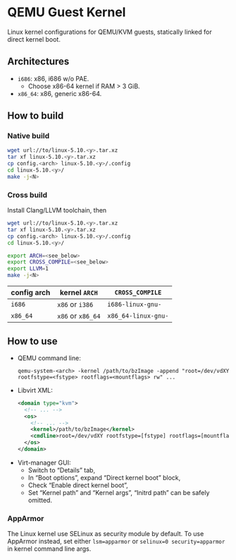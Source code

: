 # QEMU Guest Kernel

Linux kernel configurations for QEMU/KVM guests, statically linked for direct kernel boot.

## Architectures

* `i686`: x86, i686 w/o PAE.
  * Choose x86-64 kernel if RAM > 3 GiB.
* `x86_64`: x86, generic x86-64.

## How to build

### Native build

```bash
wget url://to/linux-5.10.<y>.tar.xz
tar xf linux-5.10.<y>.tar.xz
cp config.<arch> linux-5.10.<y>/.config
cd linux-5.10.<y>/
make -j<N>
```

### Cross build

Install Clang/LLVM toolchain, then

```bash
wget url://to/linux-5.10.<y>.tar.xz
tar xf linux-5.10.<y>.tar.xz
cp config.<arch> linux-5.10.<y>/.config
cd linux-5.10.<y>/

export ARCH=<see_below>
export CROSS_COMPILE=<see_below>
export LLVM=1
make -j<N>
```

| config arch | kernel `ARCH` | `CROSS_COMPILE` |
| ----------- | ------------- | --------------- |
| `i686` | `x86` or `i386` | `i686-linux-gnu-` |
| `x86_64` | `x86` or `x86_64` | `x86_64-linux-gnu-` |

## How to use

* QEMU command line:
  ```
  qemu-system-<arch> -kernel /path/to/bzImage -append "root=/dev/vdXY rootfstype=<fstype> rootflags=<mountflags> rw" ...
  ```
* Libvirt XML:
  ```xml
  <domain type="kvm">
    <!-- ... -->
    <os>
      <!-- ... -->
      <kernel>/path/to/bzImage</kernel>
      <cmdline>root=/dev/vdXY rootfstype=[fstype] rootflags=[mountflags] rw</cmdline>
    </os>
  </domain>
  ```
* Virt-manager GUI:
  * Switch to “Details” tab,
  * In “Boot options”, expand “Direct kernel boot” block,
  * Check “Enable direct kernel boot”,
  * Set “Kernel path” and “Kernel args”, “Initrd path” can be safely omitted.

### AppArmor

The Linux kernel use SELinux as security module by default. To use AppArmor instead, set either `lsm=apparmor` or `selinux=0 security=apparmor` in kernel command line args.
